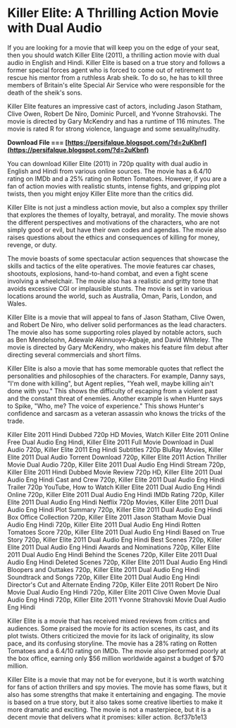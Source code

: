 
 
# Killer Elite: A Thrilling Action Movie with Dual Audio
 
If you are looking for a movie that will keep you on the edge of your seat, then you should watch Killer Elite (2011), a thrilling action movie with dual audio in English and Hindi. Killer Elite is based on a true story and follows a former special forces agent who is forced to come out of retirement to rescue his mentor from a ruthless Arab sheik. To do so, he has to kill three members of Britain's elite Special Air Service who were responsible for the death of the sheik's sons.
 
Killer Elite features an impressive cast of actors, including Jason Statham, Clive Owen, Robert De Niro, Dominic Purcell, and Yvonne Strahovski. The movie is directed by Gary McKendry and has a runtime of 116 minutes. The movie is rated R for strong violence, language and some sexuality/nudity.
 
**Download File === [https://persifalque.blogspot.com/?d=2uKbnf](https://persifalque.blogspot.com/?d=2uKbnf)**


 
You can download Killer Elite (2011) in 720p quality with dual audio in English and Hindi from various online sources. The movie has a 6.4/10 rating on IMDb and a 25% rating on Rotten Tomatoes. However, if you are a fan of action movies with realistic stunts, intense fights, and gripping plot twists, then you might enjoy Killer Elite more than the critics did.
  
Killer Elite is not just a mindless action movie, but also a complex spy thriller that explores the themes of loyalty, betrayal, and morality. The movie shows the different perspectives and motivations of the characters, who are not simply good or evil, but have their own codes and agendas. The movie also raises questions about the ethics and consequences of killing for money, revenge, or duty.
 
The movie boasts of some spectacular action sequences that showcase the skills and tactics of the elite operatives. The movie features car chases, shootouts, explosions, hand-to-hand combat, and even a fight scene involving a wheelchair. The movie also has a realistic and gritty tone that avoids excessive CGI or implausible stunts. The movie is set in various locations around the world, such as Australia, Oman, Paris, London, and Wales.
 
Killer Elite is a movie that will appeal to fans of Jason Statham, Clive Owen, and Robert De Niro, who deliver solid performances as the lead characters. The movie also has some supporting roles played by notable actors, such as Ben Mendelsohn, Adewale Akinnuoye-Agbaje, and David Whiteley. The movie is directed by Gary McKendry, who makes his feature film debut after directing several commercials and short films.
  
Killer Elite is also a movie that has some memorable quotes that reflect the personalities and philosophies of the characters. For example, Danny says, "I'm done with killing", but Agent replies, "Yeah well, maybe killing ain't done with you." This shows the difficulty of escaping from a violent past and the constant threat of enemies. Another example is when Hunter says to Spike, "Who, me? The voice of experience." This shows Hunter's confidence and sarcasm as a veteran assassin who knows the tricks of the trade.
 
Killer Elite 2011 Hindi Dubbed 720p HD Movies,  Watch Killer Elite 2011 Online Free Dual Audio Eng Hindi,  Killer Elite 2011 Full Movie Download in Dual Audio 720p,  Killer Elite 2011 Eng Hindi Subtitles 720p BluRay Movies,  Killer Elite 2011 Dual Audio Torrent Download 720p,  Killer Elite 2011 Action Thriller Movie Dual Audio 720p,  Killer Elite 2011 Dual Audio Eng Hindi Stream 720p,  Killer Elite 2011 Hindi Dubbed Movie Review 720p HD,  Killer Elite 2011 Dual Audio Eng Hindi Cast and Crew 720p,  Killer Elite 2011 Dual Audio Eng Hindi Trailer 720p YouTube,  How to Watch Killer Elite 2011 Dual Audio Eng Hindi Online 720p,  Killer Elite 2011 Dual Audio Eng Hindi IMDb Rating 720p,  Killer Elite 2011 Dual Audio Eng Hindi Netflix 720p Movies,  Killer Elite 2011 Dual Audio Eng Hindi Plot Summary 720p,  Killer Elite 2011 Dual Audio Eng Hindi Box Office Collection 720p,  Killer Elite 2011 Jason Statham Movie Dual Audio Eng Hindi 720p,  Killer Elite 2011 Dual Audio Eng Hindi Rotten Tomatoes Score 720p,  Killer Elite 2011 Dual Audio Eng Hindi Based on True Story 720p,  Killer Elite 2011 Dual Audio Eng Hindi Best Scenes 720p,  Killer Elite 2011 Dual Audio Eng Hindi Awards and Nominations 720p,  Killer Elite 2011 Dual Audio Eng Hindi Behind the Scenes 720p,  Killer Elite 2011 Dual Audio Eng Hindi Deleted Scenes 720p,  Killer Elite 2011 Dual Audio Eng Hindi Bloopers and Outtakes 720p,  Killer Elite 2011 Dual Audio Eng Hindi Soundtrack and Songs 720p,  Killer Elite 2011 Dual Audio Eng Hindi Director's Cut and Alternate Ending 720p,  Killer Elite 2011 Robert De Niro Movie Dual Audio Eng Hindi 720p,  Killer Elite 2011 Clive Owen Movie Dual Audio Eng Hindi 720p,  Killer Elite 2011 Yvonne Strahovski Movie Dual Audio Eng Hindi
 
Killer Elite is a movie that has received mixed reviews from critics and audiences. Some praised the movie for its action scenes, its cast, and its plot twists. Others criticized the movie for its lack of originality, its slow pace, and its confusing storyline. The movie has a 28% rating on Rotten Tomatoes and a 6.4/10 rating on IMDb. The movie also performed poorly at the box office, earning only $56 million worldwide against a budget of $70 million.
 
Killer Elite is a movie that may not be for everyone, but it is worth watching for fans of action thrillers and spy movies. The movie has some flaws, but it also has some strengths that make it entertaining and engaging. The movie is based on a true story, but it also takes some creative liberties to make it more dramatic and exciting. The movie is not a masterpiece, but it is a decent movie that delivers what it promises: killer action.
 8cf37b1e13
 
